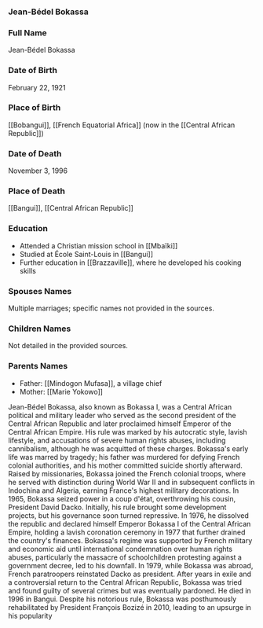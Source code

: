 ### Jean-Bédel Bokassa

### Full Name

Jean-Bédel Bokassa

### Date of Birth

February 22, 1921

### Place of Birth

[[Bobangui]], [[French Equatorial Africa]] (now in the [[Central African Republic]])

### Date of Death

November 3, 1996

### Place of Death

[[Bangui]], [[Central African Republic]]

### Education

- Attended a Christian mission school in [[Mbaïki]]
- Studied at École Saint-Louis in [[Bangui]]
- Further education in [[Brazzaville]], where he developed his cooking skills

### Spouses Names

Multiple marriages; specific names not provided in the sources.

### Children Names

Not detailed in the provided sources.

### Parents Names

- Father: [[Mindogon Mufasa]], a village chief
- Mother: [[Marie Yokowo]]

Jean-Bédel Bokassa, also known as Bokassa I, was a Central African political and military leader who served as the second president of the Central African Republic and later proclaimed himself Emperor of the Central African Empire. His rule was marked by his autocratic style, lavish lifestyle, and accusations of severe human rights abuses, including cannibalism, although he was acquitted of these charges. Bokassa's early life was marred by tragedy; his father was murdered for defying French colonial authorities, and his mother committed suicide shortly afterward. Raised by missionaries, Bokassa joined the French colonial troops, where he served with distinction during World War II and in subsequent conflicts in Indochina and Algeria, earning France's highest military decorations. In 1965, Bokassa seized power in a coup d'état, overthrowing his cousin, President David Dacko. Initially, his rule brought some development projects, but his governance soon turned repressive. In 1976, he dissolved the republic and declared himself Emperor Bokassa I of the Central African Empire, holding a lavish coronation ceremony in 1977 that further drained the country's finances. Bokassa's regime was supported by French military and economic aid until international condemnation over human rights abuses, particularly the massacre of schoolchildren protesting against a government decree, led to his downfall. In 1979, while Bokassa was abroad, French paratroopers reinstated Dacko as president. After years in exile and a controversial return to the Central African Republic, Bokassa was tried and found guilty of several crimes but was eventually pardoned. He died in 1996 in Bangui. Despite his notorious rule, Bokassa was posthumously rehabilitated by President François Bozizé in 2010, leading to an upsurge in his popularity